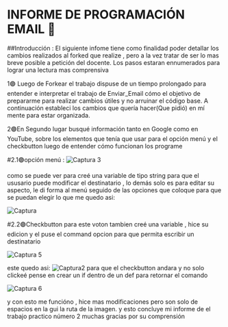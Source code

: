# INFORME DE PROGRAMACIÓN EMAIL 💜
 
##Introducción : El siguiente infome tiene como finalidad poder detallar los cambios realizados al forked que realize , pero a la 
vez tratar de ser lo mas breve posible a petición del docente. Los pasos estaran ennumerados para lograr una lectura mas comprensiva 


1🟣 Luego de Forkear el trabajo dispuse de un tiempo prolongado para entender e interpretar el trabajo de Enviar_Email cómo el objetivo de prepararme para realizar cambios útiles y no arruinar el código base. A continuación estableci los cambios que quería hacer(Que pidió) en mí mente para estar organizada. 

2🟣En Segundo lugar busqué información tanto en Google como en YouTube, sobre los elementos que tenía que usar para el opción menú 
y el checkbutton luego de entender cómo funcionan los programe 

#2.1🟣opción menú : 
![Captura 3](https://github.com/user-attachments/assets/f5f3584b-a5e2-4829-a640-f3cbb189571a)

como se puede ver para creé una variable de tipo string para que el ususario puede modificar el destinatario , lo demás solo es para editar su aspecto, le di forma al menú seguido de las opciones que coloque para que se puedan elegir lo que me quedo asi:

![Captura](https://github.com/user-attachments/assets/e0227f92-11ca-4f31-917b-d0810a1c4fea)


#2.2🟣Checkbutton
 para este voton tambien creé una variable , hice su edicion y el puse el command opcion para que permita escribir un destinatario 

![Captura 5](https://github.com/user-attachments/assets/52771b53-49cb-463c-b8bc-84bb0fb1e577)

este quedo asi:
![Captura2](https://github.com/user-attachments/assets/8e798c73-fdef-4463-a02c-668db847422d)
para que el checkbutton andara y no solo clickeé pense en crear un  if dentro de un def para retornar el comando 

![Captura 6](https://github.com/user-attachments/assets/eb8f38f0-758d-4886-97ec-dcf4c6760433)

y con esto me funcióno , hice mas modificaciones pero son solo de espacios en la gui la ruta de la imagen.
y esto concluye mi informe de el trabajo practico número 2
muchas gracias por su comprensión 


